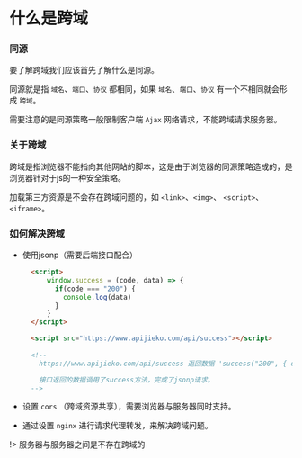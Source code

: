 # 什么是跨域

### 同源
要了解跨域我们应该首先了解什么是同源。

同源就是指 `域名`、`端口`、`协议` 都相同，如果 `域名`、`端口`、`协议` 有一个不相同就会形成 `跨域`。

需要注意的是同源策略一般限制客户端 `Ajax` 网络请求，不能跨域请求服务器。

### 关于跨域
跨域是指浏览器不能指向其他网站的脚本，这是由于浏览器的同源策略造成的，是浏览器针对于js的一种安全策略。

加载第三方资源是不会存在跨域问题的，如 `<link>`、`<img>`、 `<script>`、 `<iframe>`。

### 如何解决跨域
- 使用jsonp（需要后端接口配合）

    ```html
      <script>
          window.success = (code, data) => {
            if(code === "200") {
              console.log(data)
            }
          }
      </script>

      <script src="https://www.apijieko.com/api/success"></script>
      
      <!--
        https://www.apijieko.com/api/success 返回数据 'success("200", { data: “接口返回数据” })'

        接口返回的数据调用了success方法，完成了jsonp请求。
      -->
    ```
- 设置 `cors` （跨域资源共享），需要浏览器与服务器同时支持。
- 通过设置 `nginx` 进行请求代理转发，来解决跨域问题。

!> 服务器与服务器之间是不存在跨域的
